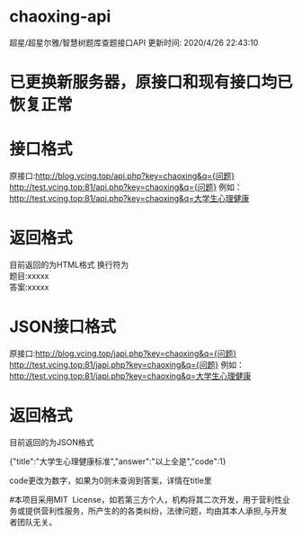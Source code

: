 # chaoxing-api

超星/超星尔雅/智慧树题库查题接口API
更新时间: 2020/4/26 22:43:10

# 已更换新服务器，原接口和现有接口均已恢复正常
# 接口格式

原接口:http://blog.vcing.top/api.php?key=chaoxing&q={问题}
http://test.vcing.top:81/api.php?key=chaoxing&q={问题}
例如：
http://test.vcing.top:81/api.php?key=chaoxing&q=大学生心理健康

# 返回格式

目前返回的为HTML格式
换行符为<br>
题目:xxxxx<br>
答案:xxxxx

# JSON接口格式

原接口:http://blog.vcing.top/japi.php?key=chaoxing&q={问题}
http://test.vcing.top:81/japi.php?key=chaoxing&q={问题}
例如：
http://test.vcing.top:81/japi.php?key=chaoxing&q=大学生心理健康

# 返回格式

目前返回的为JSON格式

{"title":"大学生心理健康标准","answer":"以上全是","code":1}

code更改为数字，如果为0则未查询到答案，详情在title里

#本项目采用MIT  License，如若第三方个人，机构将其二次开发，用于营利性业务或提供营利性服务，所产生的的各类纠纷，法律问题，均由其本人承担,与开发者团队无关。

